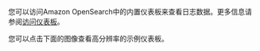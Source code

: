 您可以访问Amazon OpenSearch中的内置仪表板来查看日志数据。更多信息请参阅[访问仪表板](./getting-started/4.view-dashboard.md)。

您可以点击下面的图像查看高分辨率的示例仪表板。
